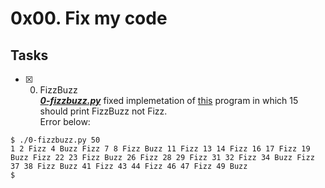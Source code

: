 # 0x00. Fix my code

## Tasks

+ [x] 0. FizzBuzz<br/>_**[0-fizzbuzz.py](0-fizzbuzz.py)**_ fixed implemetation of [this](https://github.com/holbertonschool/0x00-Fix_My_Code_Challenge/blob/master/0-fizzbuzz.py) program in which 15 should print FizzBuzz not Fizz.<br/> Error below:
```shell
$ ./0-fizzbuzz.py 50
1 2 Fizz 4 Buzz Fizz 7 8 Fizz Buzz 11 Fizz 13 14 Fizz 16 17 Fizz 19 Buzz Fizz 22 23 Fizz Buzz 26 Fizz 28 29 Fizz 31 32 Fizz 34 Buzz Fizz 37 38 Fizz Buzz 41 Fizz 43 44 Fizz 46 47 Fizz 49 Buzz
$
```
